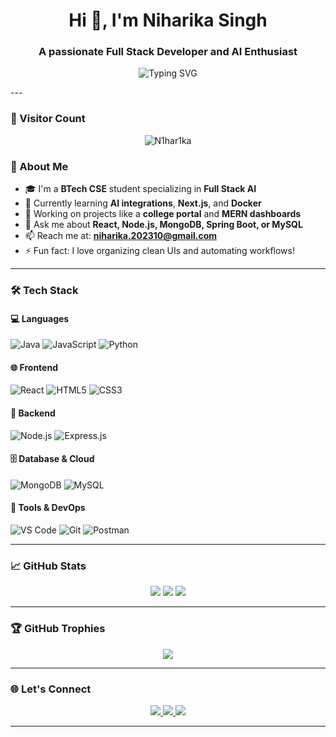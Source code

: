 <h1 align="center">Hi 👋, I'm Niharika Singh</h1>
<h3 align="center">A passionate Full Stack Developer and AI Enthusiast</h3>

<p align="center">
  <img src="https://readme-typing-svg.demolab.com?font=Fira+Code&pause=1000&center=true&width=435&lines=Full+Stack+Web+Developer;MERN+Stack+%F0%9F%94%A5;AI+%7C+ML+Learner+%F0%9F%A7%96;Open+Source+Contributor+%F0%9F%92%9A" alt="Typing SVG" />
</p>
---

### 👀 Visitor Count

<p align="center">
  <img src="https://komarev.com/ghpvc/?username=N1har1ka&label=Profile%20views&color=0e75b6&style=flat" alt="N1har1ka" />
</p>


### 🌟 About Me

- 🎓 I'm a **BTech CSE** student specializing in **Full Stack AI**
- 🌱 Currently learning **AI integrations**, **Next.js**, and **Docker**
- 💼 Working on projects like a **college portal** and **MERN dashboards**
- 💬 Ask me about **React, Node.js, MongoDB, Spring Boot, or MySQL**
- 📫 Reach me at: **niharika.202310@gmail.com**
- ⚡ Fun fact: I love organizing clean UIs and automating workflows!

---

### 🛠️ Tech Stack

#### 💻 Languages
![Java](https://img.shields.io/badge/Java-ED8B00?style=flat&logo=java&logoColor=white)
![JavaScript](https://img.shields.io/badge/JavaScript-F7DF1E?style=flat&logo=javascript&logoColor=black)
![Python](https://img.shields.io/badge/Python-3776AB?style=flat&logo=python&logoColor=white)

#### 🌐 Frontend
![React](https://img.shields.io/badge/React-20232A?style=flat&logo=react&logoColor=61DAFB)
![HTML5](https://img.shields.io/badge/HTML5-E34F26?style=flat&logo=html5&logoColor=white)
![CSS3](https://img.shields.io/badge/CSS3-1572B6?style=flat&logo=css3&logoColor=white)

#### 🔧 Backend
![Node.js](https://img.shields.io/badge/Node.js-339933?style=flat&logo=nodedotjs&logoColor=white)
![Express.js](https://img.shields.io/badge/Express.js-000000?style=flat&logo=express&logoColor=white)

#### 🗄️ Database & Cloud
![MongoDB](https://img.shields.io/badge/MongoDB-4EA94B?style=flat&logo=mongodb&logoColor=white)
![MySQL](https://img.shields.io/badge/MySQL-005C84?style=flat&logo=mysql&logoColor=white)

#### 🔧 Tools & DevOps
![VS Code](https://img.shields.io/badge/VS%20Code-007ACC?style=flat&logo=visual-studio-code&logoColor=white)
![Git](https://img.shields.io/badge/Git-F05032?style=flat&logo=git&logoColor=white)
![Postman](https://img.shields.io/badge/Postman-FF6C37?style=flat&logo=postman&logoColor=white)

---

### 📈 GitHub Stats

<p align="center">
  <img src="https://github-profile-summary-cards.vercel.app/api/cards/profile-details?username=N1har1ka&theme=dracula" />
  <img src="https://github-readme-stats.vercel.app/api?username=N1har1ka&show_icons=true&theme=tokyonight" />
  <img src="https://github-readme-streak-stats.herokuapp.com/?user=N1har1ka&theme=radical" />
</p>

---

### 🏆 GitHub Trophies

<p align="center">
  <img src="https://github-profile-trophy.vercel.app/?username=N1har1ka&theme=algolia&no-bg=true&no-frame=true&row=2&column=4" />
</p>

---

### 🌐 Let's Connect

<p align="center">
  <a href="https://linkedin.com/in/niharika-singh-07a34824a/" target="_blank">
    <img src="https://img.shields.io/badge/LinkedIn-blue?style=flat&logo=linkedin" />
  </a>
  <a href="mailto:niharika.202310@gmail.com">
    <img src="https://img.shields.io/badge/Gmail-D14836?style=flat&logo=gmail&logoColor=white" />
  </a>
  <a href="https://github.com/N1har1ka" target="_blank">
    <img src="https://img.shields.io/badge/GitHub-black?style=flat&logo=github" />
  </a>
</p>

---

<!-- Feel free to customize anything you like! -->
